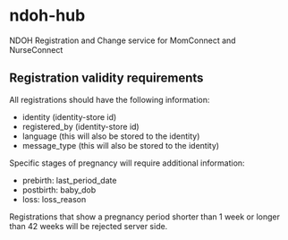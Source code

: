# ndoh-hub
NDOH Registration and Change service for MomConnect and NurseConnect

## Registration validity requirements
All registrations should have the following information:
- identity (identity-store id)
- registered_by (identity-store id)
- language (this will also be stored to the identity)
- message_type (this will also be stored to the identity)

Specific stages of pregnancy will require additional information:
- prebirth: last_period_date
- postbirth: baby_dob
- loss: loss_reason

Registrations that show a pregnancy period shorter than 1 week or longer than 42 weeks will be rejected server side.
